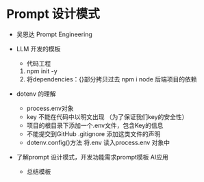 # Prompt 设计模式


 - 吴恩达  Prompt Engineering

 - LLM 开发的模板
   - 代码工程
   1. npm init -y
   2. 将dependencies：{}部分拷贝过去
     npm i
     node  后端项目的依赖

- dotenv 的理解
  - process.env对象
  - key 不能在代码中以明文出现  （为了保证我们key的安全性）
  - 项目的根目录下添加一个.env文件，包含Key的信息
  - 不能提交到GitHub  .gitignore  添加这类文件的声明
  - dotenv.config()方法 将.env 读入process.env 对象中

- 了解prompt 设计模式，开发功能需求prompt模板  AI应用
  - 总结模板
